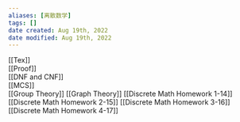 ```yaml
---
aliases: [离散数学]
tags: [] 
date created: Aug 19th, 2022
date modified: Aug 19th, 2022
---
```

[[Tex]]  
[[Proof]]  
[[DNF and CNF]]  
[[MCS]]  
[[Group Theory]]
[[Graph Theory]]
[[Discrete Math Homework 1-14]]
[[Discrete Math Homework 2-15]]
[[Discrete Math Homework 3-16]]
[[Discrete Math Homework 4-17]]